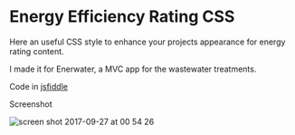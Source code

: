 # Energy Efficiency Rating CSS

Here an useful CSS style to enhance your projects appearance for energy rating content. 

I made it for Enerwater, a MVC app for the wastewater treatments.

Code in [jsfiddle](https://jsfiddle.net/ISanchezDev/LdcLc06r/48/)

Screenshot

![screen shot 2017-09-27 at 00 54 26](https://user-images.githubusercontent.com/25980900/30888009-76b482c0-a31e-11e7-95ba-9e8b9d6c575a.png)

